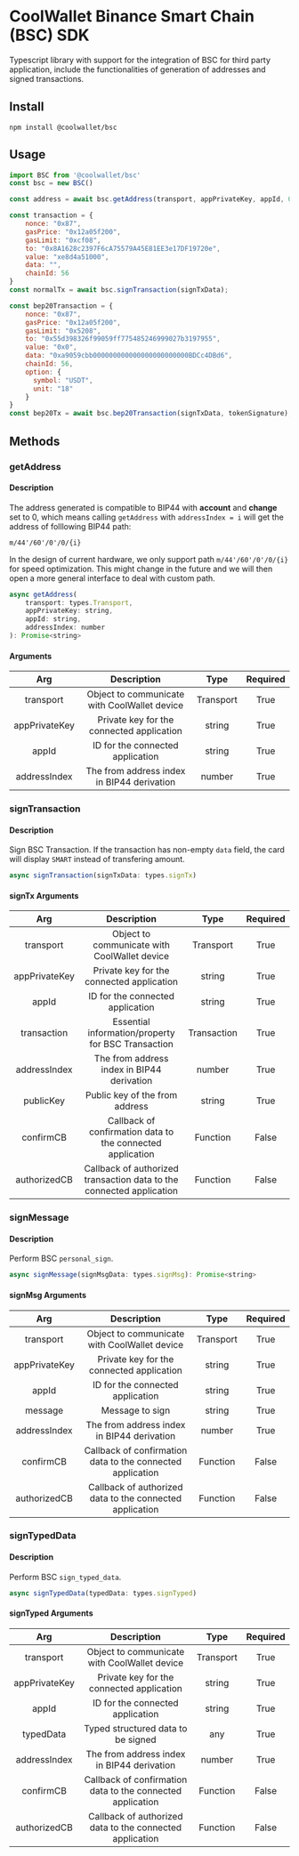 # CoolWallet Binance Smart Chain (BSC) SDK

Typescript library with support for the integration of BSC for third party application, include the functionalities of generation of addresses and signed transactions. 

## Install

```shell
npm install @coolwallet/bsc
```

## Usage

```javascript
import BSC from '@coolwallet/bsc'
const bsc = new BSC()

const address = await bsc.getAddress(transport, appPrivateKey, appId, 0);

const transaction = {
    nonce: "0x87",
    gasPrice: "0x12a05f200",
    gasLimit: "0xcf08",
    to: "0x8A1628c2397F6cA75579A45E81EE3e17DF19720e",
    value: "xe8d4a51000",
    data: "",
    chainId: 56
}
const normalTx = await bsc.signTransaction(signTxData);

const bep20Transaction = {
    nonce: "0x87",
    gasPrice: "0x12a05f200",
    gasLimit: "0x5208",
    to: "0x55d398326f99059ff775485246999027b3197955",
    value: "0x0",
    data: "0xa9059cbb000000000000000000000000BDCc4DBd6",
    chainId: 56,
    option: {
      symbol: "USDT",
      unit: "18"
    }
}
const bep20Tx = await bsc.bep20Transaction(signTxData, tokenSignature);
```

## Methods

### getAddress

#### Description

The address generated is compatible to BIP44 with **account** and **change** set to 0, which means calling `getAddress` with `addressIndex = i` will get the address of folllowing BIP44 path:

```none
m/44'/60'/0'/0/{i}
```

In the design of current hardware, we only support path `m/44'/60'/0'/0/{i}` for speed optimization. This might change in the future and we will then open a more general interface to deal with custom path.

```javascript
async getAddress(
    transport: types.Transport,
    appPrivateKey: string,
    appId: string,
    addressIndex: number
): Promise<string>
```

#### Arguments

|      Arg      |                  Description                 |    Type   |  Required |
|:-------------:|:--------------------------------------------:|:---------:|:---------:|
|   transport   | Object to communicate with CoolWallet device | Transport |    True   |
| appPrivateKey |   Private key for the connected application  |   string  |    True   |
|     appId     |       ID for the connected application       |   string  |    True   |
|  addressIndex |  The from address index in BIP44 derivation  |   number  |    True   |

### signTransaction

#### Description

Sign BSC Transaction. If the transaction has non-empty `data` field, the card will display `SMART` instead of transfering amount.

```javascript
async signTransaction(signTxData: types.signTx)
```

#### signTx Arguments

|      Arg      |                              Description                             |     Type    |  Required |
|:-------------:|:--------------------------------------------------------------------:|:-----------:|:---------:|
|   transport   |             Object to communicate with CoolWallet device             |  Transport  |    True   |
| appPrivateKey |               Private key for the connected application              |    string   |    True   |
|     appId     |                   ID for the connected application                   |    string   |    True   |
|  transaction  |          Essential information/property for BSC Transaction          | Transaction |    True   |
|  addressIndex |              The from address index in BIP44 derivation              |    number   |    True   |
|   publicKey   |                    Public key of the from address                    |    string   |    True   |
|   confirmCB   |      Callback of confirmation data to the connected application      |   Function  |   False   |
|  authorizedCB | Callback of authorized transaction data to the connected application |   Function  |   False   |

### signMessage

#### Description

Perform BSC `personal_sign`.

```javascript
async signMessage(signMsgData: types.signMsg): Promise<string> 

```

#### signMsg Arguments

|      Arg      |                         Description                        |    Type   |  Required |
|:-------------:|:----------------------------------------------------------:|:---------:|:---------:|
|   transport   |        Object to communicate with CoolWallet device        | Transport |    True   |
| appPrivateKey |          Private key for the connected application         |   string  |    True   |
|     appId     |              ID for the connected application              |   string  |    True   |
|    message    |                       Message to sign                      |   string  |    True   |
|  addressIndex |         The from address index in BIP44 derivation         |   number  |    True   |
|   confirmCB   | Callback of confirmation data to the connected application |  Function |   False   |
|  authorizedCB |  Callback of authorized data to the connected application  |  Function |   False   |

### signTypedData

#### Description

Perform BSC `sign_typed_data`.

```javascript
async signTypedData(typedData: types.signTyped)
```

#### signTyped Arguments

|      Arg      |                         Description                        |    Type   |  Required |
|:-------------:|:----------------------------------------------------------:|:---------:|:---------:|
|   transport   |        Object to communicate with CoolWallet device        | Transport |    True   |
| appPrivateKey |          Private key for the connected application         |   string  |    True   |
|     appId     |              ID for the connected application              |   string  |    True   |
|   typedData   |             Typed structured data to be signed             |    any    |    True   |
|  addressIndex |         The from address index in BIP44 derivation         |   number  |    True   |
|   confirmCB   | Callback of confirmation data to the connected application |  Function |   False   |
|  authorizedCB |  Callback of authorized data to the connected application  |  Function |   False   |
